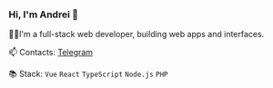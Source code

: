 ### Hi, I'm Andrei 👋

🧑‍💻I'm a full-stack web developer, building web apps and interfaces. 

📫 Contacts:
[Telegram](https://t.me/aaawis)

📚 Stack: 
`Vue` `React` `TypeScript` `Node.js` `PHP`
